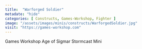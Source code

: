 ```yaml
---
title:  "Warforged Soldier"
metadate: "hide"
categories: [ Constructs, Games-Workshop, Fighter ]
image: "/assets/images/minis/constructs/WarforgedSoldier.jpg"
visit: "https://games-workshop.com"
---
```

Games Workshop Age of Sigmar Stormcast Mini